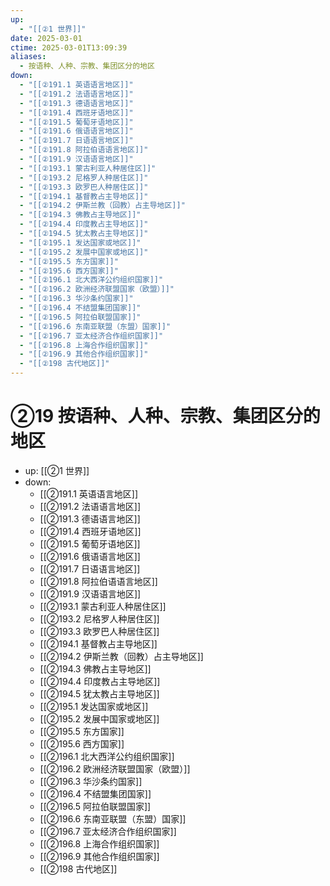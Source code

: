 ```yaml
---
up:
  - "[[②1 世界]]"
date: 2025-03-01
ctime: 2025-03-01T13:09:39
aliases:
  - 按语种、人种、宗教、集团区分的地区
down:
  - "[[②191.1 英语语言地区]]"
  - "[[②191.2 法语语言地区]]"
  - "[[②191.3 德语语言地区]]"
  - "[[②191.4 西班牙语地区]]"
  - "[[②191.5 葡萄牙语地区]]"
  - "[[②191.6 俄语语言地区]]"
  - "[[②191.7 日语语言地区]]"
  - "[[②191.8 阿拉伯语语言地区]]"
  - "[[②191.9 汉语语言地区]]"
  - "[[②193.1 蒙古利亚人种居住区]]"
  - "[[②193.2 尼格罗人种居住区]]"
  - "[[②193.3 欧罗巴人种居住区]]"
  - "[[②194.1 基督教占主导地区]]"
  - "[[②194.2 伊斯兰教（回教）占主导地区]]"
  - "[[②194.3 佛教占主导地区]]"
  - "[[②194.4 印度教占主导地区]]"
  - "[[②194.5 犹太教占主导地区]]"
  - "[[②195.1 发达国家或地区]]"
  - "[[②195.2 发展中国家或地区]]"
  - "[[②195.5 东方国家]]"
  - "[[②195.6 西方国家]]"
  - "[[②196.1 北大西洋公约组织国家]]"
  - "[[②196.2 欧洲经济联盟国家（欧盟）]]"
  - "[[②196.3 华沙条约国家]]"
  - "[[②196.4 不结盟集团国家]]"
  - "[[②196.5 阿拉伯联盟国家]]"
  - "[[②196.6 东南亚联盟（东盟）国家]]"
  - "[[②196.7 亚太经济合作组织国家]]"
  - "[[②196.8 上海合作组织国家]]"
  - "[[②196.9 其他合作组织国家]]"
  - "[[②198 古代地区]]"
---
```


# ②19 按语种、人种、宗教、集团区分的地区

- up: [[②1 世界]]
- down:	
	- [[②191.1 英语语言地区]]
	- [[②191.2 法语语言地区]]
	- [[②191.3 德语语言地区]]
	- [[②191.4 西班牙语地区]]
	- [[②191.5 葡萄牙语地区]]
	- [[②191.6 俄语语言地区]]
	- [[②191.7 日语语言地区]]
	- [[②191.8 阿拉伯语语言地区]]
	- [[②191.9 汉语语言地区]]
	- [[②193.1 蒙古利亚人种居住区]]
	- [[②193.2 尼格罗人种居住区]]
	- [[②193.3 欧罗巴人种居住区]]
	- [[②194.1 基督教占主导地区]]
	- [[②194.2 伊斯兰教（回教）占主导地区]]
	- [[②194.3 佛教占主导地区]]
	- [[②194.4 印度教占主导地区]]
	- [[②194.5 犹太教占主导地区]]
	- [[②195.1 发达国家或地区]]
	- [[②195.2 发展中国家或地区]]
	- [[②195.5 东方国家]]
	- [[②195.6 西方国家]]
	- [[②196.1 北大西洋公约组织国家]]
	- [[②196.2 欧洲经济联盟国家（欧盟）]]
	- [[②196.3 华沙条约国家]]
	- [[②196.4 不结盟集团国家]]
	- [[②196.5 阿拉伯联盟国家]]
	- [[②196.6 东南亚联盟（东盟）国家]]
	- [[②196.7 亚太经济合作组织国家]]
	- [[②196.8 上海合作组织国家]]
	- [[②196.9 其他合作组织国家]]
	- [[②198 古代地区]]
	
